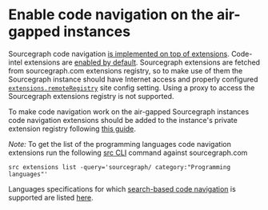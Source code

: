 # Enable code navigation on the air-gapped instances

Sourcegraph code navigation [is implemented on top of extensions](../../dev/background-information/codeintel/extensions.md). Code-intel extensions are [enabled by default](../../extensions/usage.md#default-extensions). Sourcegraph extensions are fetched from sourcegraph.com extensions registry, so to make use of them the Sourcegraph instance should have Internet access and properly configured [`extensions.remoteRegistry`](../../admin/extensions/index.md#use-extensions-from-sourcegraphcom-or-disable-remote-extensions) site config setting. Using a proxy to access the Sourcegraph extensions registry is not supported.

To make code navigation work on the air-gapped Sourcegraph instances code navigation extensions should be added to the instance's private extension registry following [this guide](https://github.com/sourcegraph/sourcegraph-extensions-cloning-scripts).

*Note:* To get the list of the programming languages code navigation extensions run the following [src CLI](https://docs.sourcegraph.com/cli) command against sourcegraph.com
 ```
 src extensions list -query='sourcegraph/ category:"Programming languages"'
 ```
 
 Languages specifications for which [search-based code navigation](../explanations/search_based_code_intelligence.md) is supported are listed [here](https://github.com/sourcegraph/code-intel-extensions/blob/master/template/src/language-specs/languages.ts#L345-L390).
